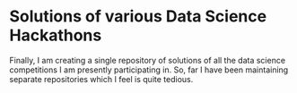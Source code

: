 # Solutions of various Data Science Hackathons
Finally, I am creating a single repository of solutions of all the data science competitions I am presently participating in. 
So, far I have been maintaining separate repositories which I feel is quite tedious.
